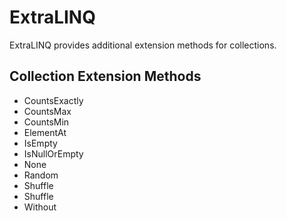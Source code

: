 # ExtraLINQ #
ExtraLINQ provides additional extension methods for collections.

## Collection Extension Methods ##
  - CountsExactly
  - CountsMax
  - CountsMin
  - ElementAt
  - IsEmpty
  - IsNullOrEmpty
  - None
  - Random
  - Shuffle
  - Shuffle
  - Without